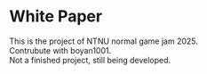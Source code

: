 # White Paper  
This is the project of NTNU normal game jam 2025.  
Contrubute with boyan1001.  
Not a finished project, still being developed.  

